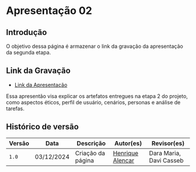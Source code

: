 # Apresentação 02

## Introdução

O objetivo dessa página é armazenar o link da gravação da apresentação da segunda etapa.

## Link da Gravação

* [Link da Apresentação](https://youtu.be/SQrmd7TGEV8)

Essa apresentão visa explicar os artefatos entregues na etapa 2 do projeto, como aspectos éticos, perfil de usuário, cenários, personas e análise de tarefas.

## Histórico de versão

| Versão | Data       | Descrição                                | Autor(es)                                                                                       | Revisor(es)                                                                                                                                    |
| ------ | ---------- | ---------------------------------------- | ----------------------------------------------------------------------------------------------- | ---------------------------------------------------------------------------------------------------------------------------------------------- |
| `1.0`  | 03/12/2024 | Criação da página                     | [Henrique Alencar](https://github.com/henryqma) | Dara Maria, Davi Casseb |
